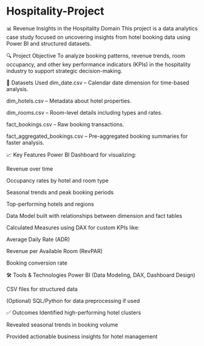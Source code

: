 # Hospitality-Project
📊 Revenue Insights in the Hospitality Domain
This project is a data analytics case study focused on uncovering insights from hotel booking data using Power BI and structured datasets.

🔍 Project Objective
To analyze booking patterns, revenue trends, room occupancy, and other key performance indicators (KPIs) in the hospitality industry to support strategic decision-making.

📁 Datasets Used
dim_date.csv – Calendar date dimension for time-based analysis.

dim_hotels.csv – Metadata about hotel properties.

dim_rooms.csv – Room-level details including types and rates.

fact_bookings.csv – Raw booking transactions.

fact_aggregated_bookings.csv – Pre-aggregated booking summaries for faster analysis.

📈 Key Features
Power BI Dashboard for visualizing:

Revenue over time

Occupancy rates by hotel and room type

Seasonal trends and peak booking periods

Top-performing hotels and regions

Data Model built with relationships between dimension and fact tables

Calculated Measures using DAX for custom KPIs like:

Average Daily Rate (ADR)

Revenue per Available Room (RevPAR)

Booking conversion rate

🛠 Tools & Technologies
Power BI (Data Modeling, DAX, Dashboard Design)

CSV files for structured data

(Optional) SQL/Python for data preprocessing if used

✅ Outcomes
Identified high-performing hotel clusters

Revealed seasonal trends in booking volume

Provided actionable business insights for hotel management
